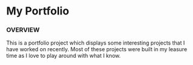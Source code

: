 # My Portfolio

### OVERVIEW

This is a portfolio project which displays some interesting projects that I have worked on recently. Most of these projects were built in my leasure time as I love to play around with what I know.
